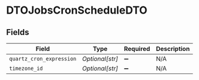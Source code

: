 # DTOJobsCronScheduleDTO


## Fields

| Field                    | Type                     | Required                 | Description              |
| ------------------------ | ------------------------ | ------------------------ | ------------------------ |
| `quartz_cron_expression` | *Optional[str]*          | :heavy_minus_sign:       | N/A                      |
| `timezone_id`            | *Optional[str]*          | :heavy_minus_sign:       | N/A                      |